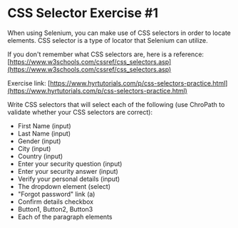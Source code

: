 # CSS Selector Exercise #1

When using Selenium, you can make use of CSS selectors in order to locate elements. CSS selector is a type of locator that Selenium can utilize.

If you don't remember what CSS selectors are, here is a reference: [https://www.w3schools.com/cssref/css_selectors.asp](https://www.w3schools.com/cssref/css_selectors.asp)

Exercise link: [https://www.hyrtutorials.com/p/css-selectors-practice.html](https://www.hyrtutorials.com/p/css-selectors-practice.html)

Write CSS selectors that will select each of the following (use ChroPath to validate whether your CSS selectors are correct):
* First Name (input)
* Last Name (input)
* Gender (input)
* City (input)
* Country (input)
* Enter your security question (input)
* Enter your security answer (input)
* Verify your personal details (input)
* The dropdown element (select)
* "Forgot password" link (a)
* Confirm details checkbox
* Button1, Button2, Button3
* Each of the paragraph elements
